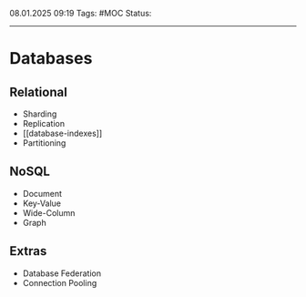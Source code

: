08.01.2025 09:19
Tags: #MOC
Status: 

---
# Databases

## Relational
  - Sharding
  - Replication
  - [[database-indexes]]
  - Partitioning
## NoSQL
  - Document
  - Key-Value
  - Wide-Column
  - Graph
## Extras
- Database Federation
- Connection Pooling